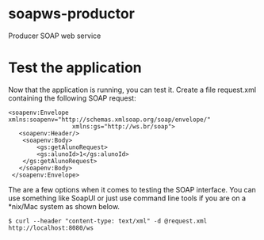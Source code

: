 # soapws-productor
Producer SOAP web service

# Test the application

Now that the application is running, you can test it. Create a file request.xml containing the following SOAP request:

	<soapenv:Envelope xmlns:soapenv="http://schemas.xmlsoap.org/soap/envelope/"
					  xmlns:gs="http://ws.br/soap">
	   <soapenv:Header/>
		<soapenv:Body>
			<gs:getAlunoRequest>
			<gs:alunoId>1</gs:alunoId>
		</gs:getAlunoRequest>
	   </soapenv:Body>
	 </soapenv:Envelope>

The are a few options when it comes to testing the SOAP interface. You can use something like SoapUI or just use command line tools if you are on a *nix/Mac system as shown below.

	$ curl --header "content-type: text/xml" -d @request.xml http://localhost:8080/ws
